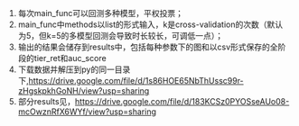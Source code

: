 1. 每次main_func可以回测多种模型，平权投票；
2. main_func中methods以list的形式输入，k是cross-validation的次数（默认为5，但k=5的多模型回测会导致时长较长，可调低一点）；
3. 输出的结果会储存到results中，包括每种参数下的图和以csv形式保存的全阶段的tier_ret和auc_score
4. 下载数据并解压到py的同一目录下,https://drive.google.com/file/d/1s86HOE65NbThUssc99r-zHgskpkhGoNH/view?usp=sharing
5. 部分results见，https://drive.google.com/file/d/183KCSz0PYOSseAUo08-mcOwznRfX6WYf/view?usp=sharing
